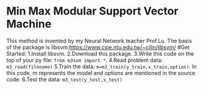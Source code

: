 # Min Max Modular Support Vector Machine
This method is invented by my Neural Network teacher Prof.Lu.
The basis of the package is libsvm:https://www.csie.ntu.edu.tw/~cjlin/libsvm/
#Get Started:
1.Install libsvm.
2.Download this package.
3.Write this code on the top of your py file: `from m3svm import *`.
4.Read problem data: `m3_read(filename)`
5.Train the data: `m=m3_train(y_train,x_train,option)`.
In this code, m represents the model and options are mentioned in the source code.
6.Test the data: `m3_test(y_test,x_test)`  
